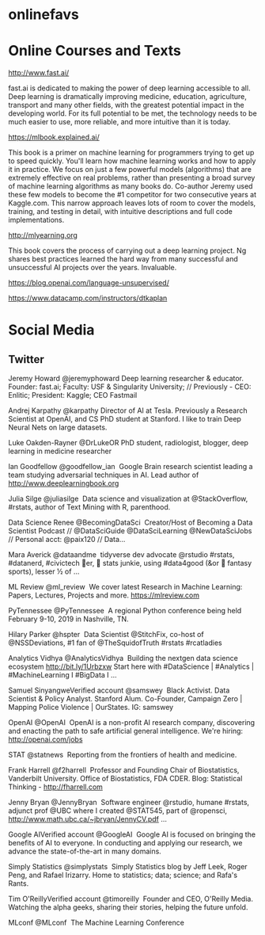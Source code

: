 # onlinefavs

Online Courses and Texts
========================

http://www.fast.ai/

fast.ai is dedicated to making the power of deep learning accessible to all. Deep learning is dramatically improving medicine, education, agriculture, transport and many other fields, with the greatest potential impact in the developing world. For its full potential to be met, the technology needs to be much easier to use, more reliable, and more intuitive than it is today. 

https://mlbook.explained.ai/

This book is a primer on machine learning for programmers trying to get up to speed quickly. You'll learn how machine learning works and how to apply it in practice. We focus on just a few powerful models (algorithms) that are extremely effective on real problems, rather than presenting a broad survey of machine learning algorithms as many books do. Co-author Jeremy used these few models to become the #1 competitor for two consecutive years at Kaggle.com. This narrow approach leaves lots of room to cover the models, training, and testing in detail, with intuitive descriptions and full code implementations.

http://mlyearning.org

This book covers the process of carrying out a deep learning project. Ng shares best practices learned the hard way from many successful and unsuccessful AI projects over the years. Invaluable. 

https://blog.openai.com/language-unsupervised/

https://www.datacamp.com/instructors/dtkaplan


Social Media
============

Twitter
-------

Jeremy Howard
@jeremyphoward
Deep learning researcher & educator. Founder: fast.ai; Faculty: USF & Singularity University; // Previously - CEO: Enlitic; President: Kaggle; CEO Fastmail

Andrej Karpathy
@karpathy
Director of AI at Tesla. Previously a Research Scientist at OpenAI, and CS PhD student at Stanford. I like to train Deep Neural Nets on large datasets.

Luke Oakden-Rayner
@DrLukeOR
PhD student, radiologist, blogger, deep learning in medicine researcher

Ian Goodfellow
@goodfellow_ian ‏
Google Brain research scientist leading a team studying adversarial techniques in AI. Lead author of http://www.deeplearningbook.org 

Julia Silge
@juliasilge ‏
Data science and visualization at @StackOverflow, #rstats, author of Text Mining with R, parenthood.

Data Science Renee
@BecomingDataSci ‏
Creator/Host of Becoming a Data Scientist Podcast // @DataSciGuide @DataSciLearning @NewDataSciJobs // Personal acct: @paix120 // Data…

Mara Averick
@dataandme ‏
tidyverse dev advocate @rstudio #rstats, #datanerd, #civictech 💖er, 🏀 stats junkie, using #data4good (&or 🥇 fantasy sports), lesser ½ of …

ML Review
@ml_review ‏
We cover latest Research in Machine Learning: Papers, Lectures, Projects and more. https://mlreview.com 

PyTennessee
@PyTennessee ‏
A regional Python conference being held February 9-10, 2019 in Nashville, TN.

Hilary Parker
@hspter ‏
Data Scientist @StitchFix, co-host of @NSSDeviations, #1 fan of @TheSquidofTruth #rstats #rcatladies

Analytics Vidhya
@AnalyticsVidhya ‏
Building the nextgen data science ecosystem http://bit.ly/1Urbzxw  Start here with #DataScience | #Analytics | #MachineLearning I #BigData I …

Samuel SinyangweVerified account
@samswey ‏
Black Activist. Data Scientist & Policy Analyst. Stanford Alum. Co-Founder, Campaign Zero | Mapping Police Violence | OurStates. IG: samswey

OpenAI
@OpenAI ‏
OpenAI is a non-profit AI research company, discovering and enacting the path to safe artificial general intelligence. We're hiring: http://openai.com/jobs 

STAT
@statnews ‏
Reporting from the frontiers of health and medicine.

Frank Harrell
@f2harrell ‏
Professor and Founding Chair of Biostatistics, Vanderbilt University. Office of Biostatistics, FDA CDER. Blog: Statistical Thinking - http://fharrell.com 

Jenny Bryan
@JennyBryan ‏
Software engineer @rstudio, humane #rstats, adjunct prof @UBC where I created @STAT545, part of @ropensci, http://www.math.ubc.ca/~jbryan/JennyCV.pdf …

Google AIVerified account
@GoogleAI ‏
Google AI is focused on bringing the benefits of AI to everyone. In conducting and applying our research, we advance the state-of-the-art in many domains.

Simply Statistics
@simplystats ‏
Simply Statistics blog by Jeff Leek, Roger Peng, and Rafael Irizarry. Home to statistics; data; science; and Rafa's Rants.

Tim O'ReillyVerified account
@timoreilly ‏
Founder and CEO, O'Reilly Media. Watching the alpha geeks, sharing their stories, helping the future unfold.

MLconf
@MLconf ‏
The Machine Learning Conference

